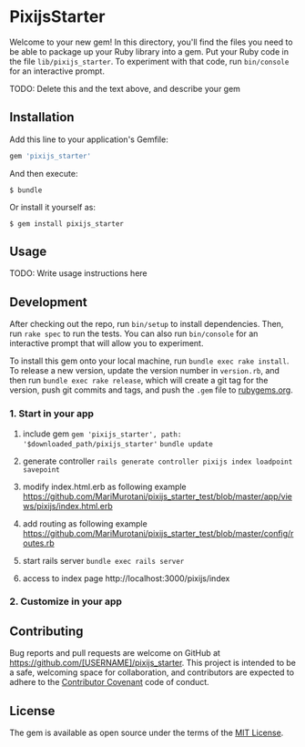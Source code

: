 # PixijsStarter

Welcome to your new gem! In this directory, you'll find the files you need to be able to package up your Ruby library into a gem. Put your Ruby code in the file `lib/pixijs_starter`. To experiment with that code, run `bin/console` for an interactive prompt.

TODO: Delete this and the text above, and describe your gem

## Installation

Add this line to your application's Gemfile:

```ruby
gem 'pixijs_starter'
```

And then execute:

    $ bundle

Or install it yourself as:

    $ gem install pixijs_starter

## Usage

TODO: Write usage instructions here

## Development

After checking out the repo, run `bin/setup` to install dependencies. Then, run `rake spec` to run the tests. You can also run `bin/console` for an interactive prompt that will allow you to experiment.

To install this gem onto your local machine, run `bundle exec rake install`. To release a new version, update the version number in `version.rb`, and then run `bundle exec rake release`, which will create a git tag for the version, push git commits and tags, and push the `.gem` file to [rubygems.org](https://rubygems.org).

### 1. Start in your app
1. include gem
`gem 'pixijs_starter', path: '$downloaded_path/pixijs_starter'`
`bundle update`

2. generate controller
`rails generate controller pixijs index loadpoint savepoint`

3. modify index.html.erb as following example
https://github.com/MariMurotani/pixijs_starter_test/blob/master/app/views/pixijs/index.html.erb

4. add routing as following example
https://github.com/MariMurotani/pixijs_starter_test/blob/master/config/routes.rb

5. start rails server
`bundle exec rails server`

6. access to index page
http://localhost:3000/pixijs/index

### 2. Customize in your app


## Contributing

Bug reports and pull requests are welcome on GitHub at https://github.com/[USERNAME]/pixijs_starter. This project is intended to be a safe, welcoming space for collaboration, and contributors are expected to adhere to the [Contributor Covenant](http://contributor-covenant.org) code of conduct.


## License

The gem is available as open source under the terms of the [MIT License](http://opensource.org/licenses/MIT).
